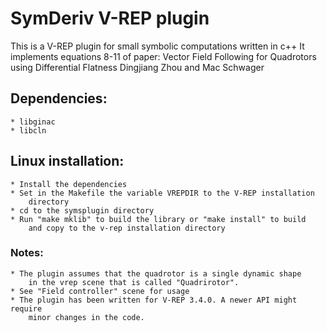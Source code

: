 # SymDeriv V-REP plugin

This is a V-REP plugin for small symbolic computations written in c++
It implements equations 8-11 of paper:
Vector Field Following for Quadrotors using Differential Flatness
Dingjiang Zhou and Mac Schwager

## Dependencies:
	* libginac
	* libcln

## Linux installation:
	* Install the dependencies
	* Set in the Makefile the variable VREPDIR to the V-REP installation
	    directory
	* cd to the symsplugin directory
	* Run "make mklib" to build the library or "make install" to build
		and copy to the v-rep installation directory

### Notes:
	* The plugin assumes that the quadrotor is a single dynamic shape
        in the vrep scene that is called "Quadrirotor".
	* See "Field controller" scene for usage
	* The plugin has been written for V-REP 3.4.0. A newer API might require
		minor changes in the code.
